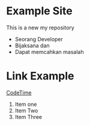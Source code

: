 # Example Site
This is a new my repository

* Seorang Developer
* Bijaksana dan 
* Dapat memcahkan masalah

# Link Example
[CodeTime](https://www.codetime.io)

1. Item one
2. Item Two
3. Item Three